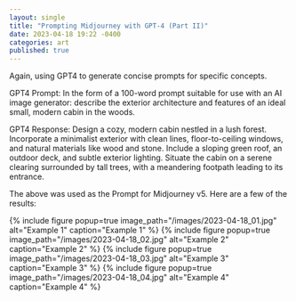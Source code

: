 ```yaml
---
layout: single
title: "Prompting Midjourney with GPT-4 (Part II)"
date: 2023-04-18 19:22 -0400
categories: art
published: true
---
```


Again, using GPT4 to generate concise prompts for specific concepts.

GPT4 Prompt: In the form of a 100-word prompt suitable for use with an AI image generator: describe the exterior architecture and features of an ideal small, modern cabin in the woods.

GPT4 Response: Design a cozy, modern cabin nestled in a lush forest. Incorporate a minimalist exterior with clean lines, floor-to-ceiling windows, and natural materials like wood and stone. Include a sloping green roof, an outdoor deck, and subtle exterior lighting. Situate the cabin on a serene clearing surrounded by tall trees, with a meandering footpath leading to its entrance.

The above was used as the Prompt for Midjourney v5. Here are a few of the results:

{% include figure popup=true image_path="/images/2023-04-18_01.jpg" alt="Example 1" caption="Example 1" %}
{% include figure popup=true image_path="/images/2023-04-18_02.jpg" alt="Example 2" caption="Example 2" %}
{% include figure popup=true image_path="/images/2023-04-18_03.jpg" alt="Example 3" caption="Example 3" %}
{% include figure popup=true image_path="/images/2023-04-18_04.jpg" alt="Example 4" caption="Example 4" %}